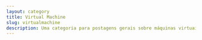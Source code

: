 ```yaml
---
layout: category
title: Virtual Machine
slug: virtualmachine
description: Uma categoria para postagens gerais sobre máquinas virtuais.
---
```

